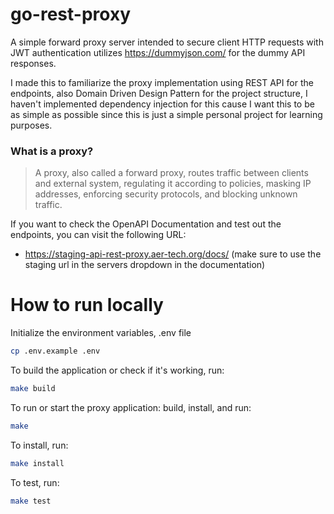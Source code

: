 # go-rest-proxy
A simple forward proxy server intended to secure client HTTP requests with JWT authentication utilizes https://dummyjson.com/ for the dummy API responses.

I made this to familiarize the proxy implementation using REST API for the endpoints, also Domain Driven Design Pattern for the project structure, I haven't implemented dependency injection for this cause I want this to be as simple as possible since this is just a simple personal project for learning purposes.

### What is a proxy?
> A proxy, also called a forward proxy, routes traffic between clients and external system, regulating it according to policies, masking IP addresses, enforcing security protocols, and blocking unknown traffic.



If you want to check the OpenAPI Documentation and test out the endpoints, you can visit the following URL: 
- https://staging-api-rest-proxy.aer-tech.org/docs/
(make sure to use the staging url in the servers dropdown in the documentation)

# How to run locally

Initialize the environment variables, .env file

```bash
cp .env.example .env
```

To build the application or check if it's working, run:

```bash
make build
```

To run or start the proxy application: build, install, and run:

```bash
make 
```

To install, run:

``` bash
make install
```

To test, run:

```bash
make test
```



